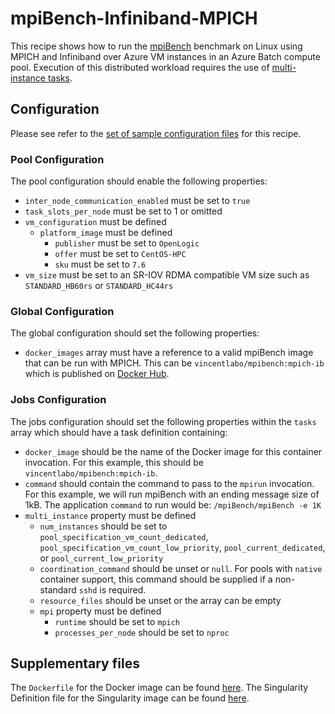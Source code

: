 # mpiBench-Infiniband-MPICH
This recipe shows how to run the
[mpiBench](https://github.com/LLNL/mpiBench) benchmark
on Linux using MPICH and Infiniband over Azure VM instances in an Azure
Batch compute pool. Execution of this distributed workload requires the use of
[multi-instance tasks](../../docs/80-batch-shipyard-multi-instance-tasks.md).

## Configuration
Please see refer to the [set of sample configuration files](./config) for
this recipe.

### Pool Configuration
The pool configuration should enable the following properties:
* `inter_node_communication_enabled` must be set to `true`
* `task_slots_per_node` must be set to 1 or omitted
* `vm_configuration` must be defined
  * `platform_image` must be defined
    * `publisher` must be set to `OpenLogic`
    * `offer` must be set to `CentOS-HPC`
    * `sku` must be set to `7.6`
* `vm_size` must be set to an SR-IOV RDMA compatible VM size such as
`STANDARD_HB60rs` or `STANDARD_HC44rs`

### Global Configuration
The global configuration should set the following properties:
* `docker_images` array must have a reference to a valid mpiBench image that
can be run with MPICH. This can be `vincentlabo/mpibench:mpich-ib` which
is published on [Docker Hub](https://hub.docker.com/r/vincentlabo/mpibench).

### Jobs Configuration
The jobs configuration should set the following properties within the `tasks`
array which should have a task definition containing:
* `docker_image` should be the name of the Docker image for this container
invocation. For this example, this should be `vincentlabo/mpibench:mpich-ib`.
* `command` should contain the command to pass to the `mpirun` invocation.
For this example, we will run mpiBench with an ending message size of 1kB.
The application `command` to run would be: `/mpiBench/mpiBench -e 1K`
* `multi_instance` property must be defined
  * `num_instances` should be set to `pool_specification_vm_count_dedicated`,
    `pool_specification_vm_count_low_priority`, `pool_current_dedicated`, or
    `pool_current_low_priority`
  * `coordination_command` should be unset or `null`. For pools with
    `native` container support, this command should be supplied if
    a non-standard `sshd` is required.
  * `resource_files` should be unset or the array can be empty
  * `mpi` property must be defined
    * `runtime` should be set to `mpich`
    * `processes_per_node` should be set to `nproc`

## Supplementary files
The `Dockerfile` for the Docker image can be found [here](./docker).
The Singularity Definition file for the Singularity image can be found
[here](./singularity).
